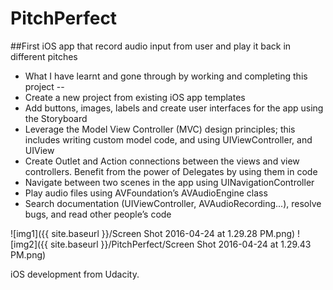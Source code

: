 # PitchPerfect
##First iOS app that record audio input from user and play it back in different pitches


* What I have learnt and gone through by working and completing this project --
* Create a new project from existing iOS app templates
* Add buttons, images, labels and create user interfaces for the app using the Storyboard
* Leverage the Model View Controller (MVC) design principles; this includes writing custom model code, and using UIViewController, and UIView
* Create Outlet and Action connections between the views and view controllers. Benefit from the power of Delegates by using them in code
* Navigate between two scenes in the app using UINavigationController
* Play audio files using AVFoundation’s AVAudioEngine class
* Search documentation (UIViewController, AVAudioRecording...), resolve bugs, and read other people’s code

![img1]({{ site.baseurl }}/Screen Shot 2016-04-24 at 1.29.28 PM.png)
![img2]({{ site.baseurl }}/PitchPerfect/Screen Shot 2016-04-24 at 1.29.43 PM.png)

iOS development from Udacity. 
